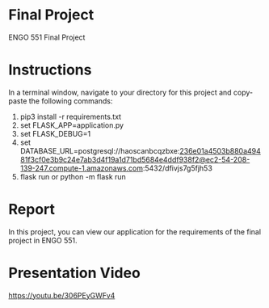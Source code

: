 # Final Project

ENGO 551 Final Project

# Instructions
In a terminal window, navigate to your directory for this project and copy-paste the following commands:
1. pip3 install -r requirements.txt 
2. set FLASK_APP=application.py
3. set FLASK_DEBUG=1
4. set DATABASE_URL=postgresql://haoscanbcqzbxe:236e01a4503b880a49481f3cf0e3b9c24e7ab3d4f19a1d71bd5684e4ddf938f2@ec2-54-208-139-247.compute-1.amazonaws.com:5432/dfivjs7g5fjh53
5. flask run or python -m flask run 

# Report
In this project, you can view our application for the requirements of the final project in ENGO 551.

# Presentation Video
https://youtu.be/306PEyGWFv4
